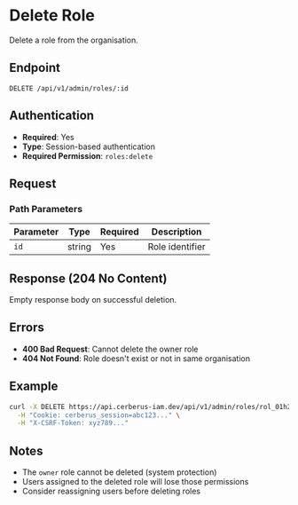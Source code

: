 # Delete Role

Delete a role from the organisation.

## Endpoint

```
DELETE /api/v1/admin/roles/:id
```

## Authentication

- **Required**: Yes
- **Type**: Session-based authentication
- **Required Permission**: `roles:delete`

## Request

### Path Parameters

| Parameter | Type   | Required | Description     |
| --------- | ------ | -------- | --------------- |
| `id`      | string | Yes      | Role identifier |

## Response (204 No Content)

Empty response body on successful deletion.

## Errors

- **400 Bad Request**: Cannot delete the owner role
- **404 Not Found**: Role doesn't exist or not in same organisation

## Example

```bash
curl -X DELETE https://api.cerberus-iam.dev/api/v1/admin/roles/rol_01h2xz9k3m4n5p6q7r8s9t0v2y \
  -H "Cookie: cerberus_session=abc123..." \
  -H "X-CSRF-Token: xyz789..."
```

## Notes

- The `owner` role cannot be deleted (system protection)
- Users assigned to the deleted role will lose those permissions
- Consider reassigning users before deleting roles
